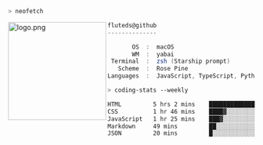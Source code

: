 ```zsh
> neofetch
```

<!--img align="left" src="https://github.com/fluteds.png" alt="logo.png" width="200"/>-->
<img align="left" src="https://external-content.duckduckgo.com/iu/?u=https%3A%2F%2F78.media.tumblr.com%2F975fca5f82161b190efdcaa05ffbd4ec%2Ftumblr_p6q6m9TJF01x3p3jmo1_500.png&f=1&nofb=1" alt="logo.png" width="200"/>

```csharp
fluteds@github
--------------

       OS  :  macOS
       WM  :  yabai
 Terminal  :  zsh (Starship prompt)  
   Scheme  :  Rose Pine  
Languages  :  JavaScript, TypeScript, Python, HTML, CSS  

```

```zsh
> coding-stats --weekly
```

<!--START_SECTION:waka-->

```txt
HTML         5 hrs 2 mins    █████████████░░░░░░░░░░░░   52.40 %
CSS          1 hr 46 mins    ████▓░░░░░░░░░░░░░░░░░░░░   18.46 %
JavaScript   1 hr 25 mins    ███▓░░░░░░░░░░░░░░░░░░░░░   14.90 %
Markdown     49 mins         ██░░░░░░░░░░░░░░░░░░░░░░░   08.52 %
JSON         20 mins         █░░░░░░░░░░░░░░░░░░░░░░░░   03.47 %
```

<!--END_SECTION:waka-->
